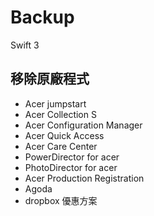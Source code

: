 # Backup
Swift 3 
## 移除原廠程式
- Acer jumpstart
- Acer Collection S
- Acer Configuration Manager
- Acer Quick Access
- Acer Care Center
- PowerDirector for acer
- PhotoDirector for acer
- Acer Production Registration
- Agoda
- dropbox 優惠方案

